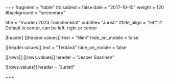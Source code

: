 +++
fragment = "table"
#disabled = false
date = "2017-10-10"
weight = 120
#background = "secondary"

title = "Vuoden 2023 Toimihenkilöt"
subtitle= "Juristi"
#title_align = "left" # Default is center, can be left, right or center

[header]
[[header.values]]
text = "Nimi"
hide_on_mobile = false

[[header.values]]
text = "Tehtävä"
hide_on_mobile = false

[[rows]]
[[rows.values]]
header = "Jesper Saarinen"

[[rows.values]]
header = "Juristi"

+++
